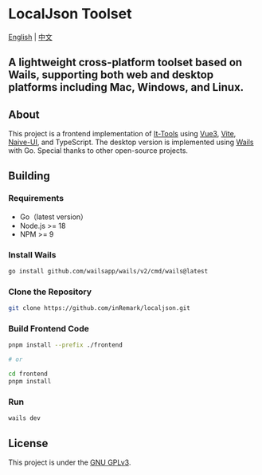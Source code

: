 # LocalJson Toolset

[English](README.md) | [中文](README_zh.md)

## A lightweight cross-platform toolset based on Wails, supporting both web and desktop platforms including Mac, Windows, and Linux.

## About

This project is a frontend implementation of [It-Tools](https://github.com/CorentinTh/it-tools) using [Vue3](https://github.com/vuejs/vue), 
[Vite](https://github.com/vitejs/vite), [Naive-UI](https://github.com/tusen-ai/naive-ui), 
and TypeScript. The desktop version is implemented using [Wails](https://github.com/wailsapp/wails) with Go. 
Special thanks to other open-source projects.

## Building

### Requirements

* Go（latest version）
* Node.js >= 18
* NPM >= 9

### Install Wails

```bash
go install github.com/wailsapp/wails/v2/cmd/wails@latest
```

### Clone the Repository

```bash
git clone https://github.com/inRemark/localjson.git
```

### Build Frontend Code

```bash
pnpm install --prefix ./frontend

# or

cd frontend
pnpm install
```

### Run

```bash
wails dev
```

## License

This project is under the [GNU GPLv3](LICENSE).

